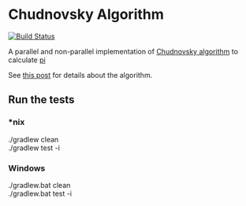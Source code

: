 # Chudnovsky Algorithm

[![Build Status](https://travis-ci.org/lemmingapex/ChudnovskyAlgorithm.svg?branch=master)](https://travis-ci.org/lemmingapex/ChudnovskyAlgorithm)

A parallel and non-parallel implementation of [Chudnovsky algorithm](https://en.wikipedia.org/wiki/Chudnovsky_algorithm) to calculate [pi](https://en.wikipedia.org/wiki/Pi)

See [this post](http://www.craig-wood.com/nick/articles/pi-chudnovsky/) for details about the algorithm.

## Run the tests

### *nix

./gradlew clean  
./gradlew test -i

### Windows
./gradlew.bat clean  
./gradlew.bat test -i
